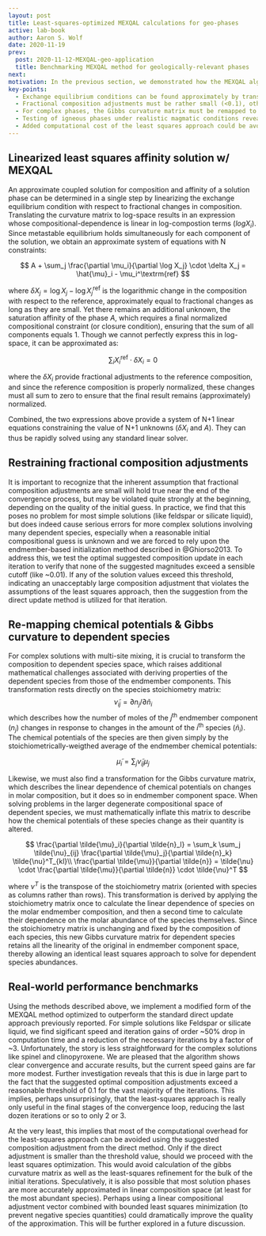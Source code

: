 ```yaml
---
layout: post
title: Least-squares-optimized MEXQAL calculations for geo-phases
active: lab-book
author: Aaron S. Wolf
date: 2020-11-19
prev:
  post: 2020-11-12-MEXQAL-geo-application
  title: Benchmarking MEXQAL method for geologically-relevant phases
next:
motivation: In the previous section, we demonstrated how the MEXQAL algorithm can applied to geologically-relevant phases and is capable of accurately determining phase compositions under typical modeling conditions. These calculations used the direct iterative convergence method described previously (modeled after the approach of @Ghiorso2013), ensuring relatively fast and accurate results. But low-level routines like MEXQAL are called thousands of times (or more) in a typical large-scale simulation application, such as tracking an evolving phase assemblage or calibrating a new thermodynamic model requiring many repeat calculations with slightly altered parameter values. With such highly repetitive applications comprising the primary use-cases for this algorithm, speed is of the utmost importance. We are therefore motivated to develop a modified procedure that linearizes the compositional update procedure to obtain further performance gains. This section focuses on approximating the chemical potential expression for the phase by shifting to logarithmic-composition space, enabling the use of highly optimized linear least-squares methods to update the composition with each iteration, completely replacing the inner iteration loop discussed previously with a single optimal-update step. While this is in principle fairly straightforward, additional complications arise surrounding the use of degenerate species (rather than independent components)---as required for complex multi-site solution phases like clinopyroxene and spinel---and the necessary mathematical transformations are also derived and presented below.
key-points:
  - Exchange equilibrium conditions can be found approximately by transforming to log-composition space; this yields a set of coupled linear equations, with $\Delta \log X_i$ and $A$ as unknowns, that can be solved using least squares.
  - Fractional composition adjustments must be rather small (<0.1), otherwise the accuracy of the approximate normalized composition equation suffers.
  - For complex phases, the Gibbs curvature matrix must be remapped to dependent species space, inflating the matrix to describe how species' chemical potentials change with species abundances; this operation relies only on the known stoichiometry of each species.
  - Testing of igneous phases under realistic magmatic conditions reveals excellent performance for simple phases like liquid and feldspar, but only modest gains for complex phases like spinel and clinopyroxene.
  - Added computational cost of the least squares approach could be avoided for most early iterations by accepting direct compositional update if any components exceed a threshold value.
---
```


## Linearized least squares affinity solution w/ MEXQAL
<!-- # [[202011061439]] Linearized least squares affinity solution w/ MEXQAL -->

An approximate coupled solution for composition and affinity of a solution phase can be determined in a single step by linearizing the exchange equilibrium condition with respect to fractional changes in composition.
Translating the curvature matrix to log-space results in an expression whose compositional-dependence is linear in log-compostion terms $(logX_i)$.
Since metastable equilibrium holds simultaneously for each component of the solution, we obtain an approximate system of equations with N constraints:

$$
A + \sum_j \frac{\partial \mu_i}{\partial \log X_j} \cdot \delta X_j  =  \hat{\mu}_i - \mu_i^\textrm{ref}
$$

where $\delta X_j = \log X_j - \log X_j^\textrm{ref}$ is the logarithmic change in the composition with respect to the reference, approximately equal to fractional changes as long as they are small.
Yet there remains an additional unknown, the saturation affinity of the phase $A$, which requires a final normalized compositional constraint (or closure condition), ensuring that the sum of all components equals 1.
Though we cannot perfectly express this in log-space, it can be approximated as:

$$\sum_i X_i^\textrm{ref} \cdot \delta X_i = 0$$

where the $\delta X_i$ provide fractional adjustments to the reference composition, and since the reference composition is properly normalized, these changes must all sum to zero to ensure that the final result remains (approximately) normalized.

Combined, the two expressions above provide a system of N+1 linear equations constraining the value of N+1 unknowns ($\delta X_i$ and $A$).
They can thus be rapidly solved using any standard linear solver.

## Restraining fractional composition adjustments
It is important to recognize that the inherent assumption that fractional composition adjustments are small will hold true near the end of the convergence process, but may be violated quite strongly at the beginning, depending on the quality of the initial guess.
In practice, we find that this poses no problem for most simple solutions (like feldspar or silicate liquid), but does indeed cause serious errors for more complex solutions involving many dependent species, especially when a reasonable initial compositional guess is unknown and we are forced to rely upon the endmember-based initialization method described in @Ghiorso2013.
To address this, we test the optimal suggested composition update in each iteration to verify that none of the suggested magnitudes exceed a sensible cutoff (like ~0.01).
If any of the solution values exceed this threshold, indicating an unacceptably large composition adjustment that violates the assumptions of the least squares approach, then the suggestion from the direct update method is utilized for that iteration.
<!-- Address in next section by adding constraints on composition adjustments -->




## Re-mapping chemical potentials & Gibbs curvature to dependent species
<!-- [[202011131534]] Mapping chempot & Gibbs curvature to dependent species -->

For complex solutions with multi-site mixing, it is crucial to transform the composition to dependent species space, which raises additional mathematical challenges associated with deriving properties of the dependent species from those of the endmember components.
This transformation rests directly on the species stoichiometry matrix:
$$\tilde{\nu}_{ij} = \partial n_j / \partial \tilde{n}_i$$
which describes how the number of moles of the $j^\textrm{th}$ endmember component ($n_j$) changes in response to changes in the amount of the $i^\textrm{th}$ species ($\tilde{n}_i$).
The chemical potentials of the species are then given simply by the stoichiometrically-weigthed average of the endmember chemical potentials:

$$
\tilde{\mu}_i = \sum_j \tilde{\nu}_{ij} \mu_j
$$

Likewise, we must also find a transformation for the Gibbs curvature matrix, which describes the linear dependence of chemical potentials on changes in molar composition, but it does so in endmember component space.
When solving problems in the larger degenerate compositional space of dependent species, we must mathematically inflate this matrix to describe how the chemical potentials of these species change as their quantity is altered.

$$
\frac{\partial \tilde{\mu}_i}{\partial \tilde{n}_l} = \sum_k \sum_j \tilde{\nu}_{ij} \frac{\partial \tilde{\mu}_j}{\partial \tilde{n}_k} \tilde{\nu}^T_{kl}\\
\frac{\partial \tilde{\mu}}{\partial \tilde{n}} = \tilde{\nu}  \cdot \frac{\partial \tilde{\mu}}{\partial \tilde{n}} \cdot \tilde{\nu}^T
$$

where $\nu^T$ is the transpose of the stoichiometry matrix (oriented with species as columns rather than rows).
This transformation is derived by applying the stoichiometry matrix once to calculate the linear dependence of species on the molar endmember composition, and then a second time to calculate their dependence on the molar abundance of the species themselves.
Since the stoichiometry matrix is unchanging and fixed by the composition of each species, this new Gibbs curvature matrix for dependent species retains all the linearity of the original in endmember component space, thereby allowing an identical least squares approach to solve for dependent species abundances.

## Real-world performance benchmarks
Using the methods described above, we implement a modified form of the MEXQAL method optimized to outperform the standard direct update approach previously reported.
For simple solutions like Feldspar or silicate liquid, we find sigificant speed and iteration gains of order ~50% drop in computation time and a reduction of the necessary iterations by a factor of ~3.
Unfortunately, the story is less straightforward for the complex solutions like spinel and clinopyroxene.
We are pleased that the algorithm shows clear convergence and accurate results, but the current speed gains are far more modest.
Further investigation reveals that this is due in large part to the fact that the suggested optimal composition adjustments exceed a reasonable threshold of 0.1 for the vast majority of the iterations.
This implies, perhaps unsurprisingly, that the least-squares approach is really only useful in the final stages of the convergence loop, reducing the last dozen iterations or so to only 2 or 3.

At the very least, this implies that most of the computational overhead for the least-squares approach can be avoided using the suggested composition adjustment from the direct method.
Only if the direct adjustment is smaller than the threshold value, should we proceed with the least squares optimization.
This would avoid calculation of the gibbs curvature matrix as well as the least-squares refinement for the bulk of the initial iterations.
Speculatively, it is also possible that most solution phases are more accurately approximated in linear composition space (at least for the most abundant species).
Perhaps using a linear compositional adjustment vector combined with bounded least squares minimization (to prevent negative species quantities) could dramatically improve the quality of the approximation.
This will be further explored in a future discussion.
